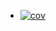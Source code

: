 <!-- README.md -->
+ [![cov](https://P4piJoke.github.io/blog-rest-api/badges/coverage.svg)](https://github.com/P4piJoke/blog-rest-api/actions)
